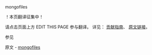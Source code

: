  mongofiles

 ！本页翻译征集中！

请点击页面上方 EDIT THIS PAGE 参与翻译。
详见：
[贡献指南]( https://github.com/whaleal/MongoDB-Manual-zh/blob/master/CONTRIBUTING.md )、
[原文链接](  https://docs.mongodb.com/manual/reference/program/mongofiles/  )。

 参见

原文 - [mongofiles]( https://docs.mongodb.com/manual/reference/program/mongofiles/ )


